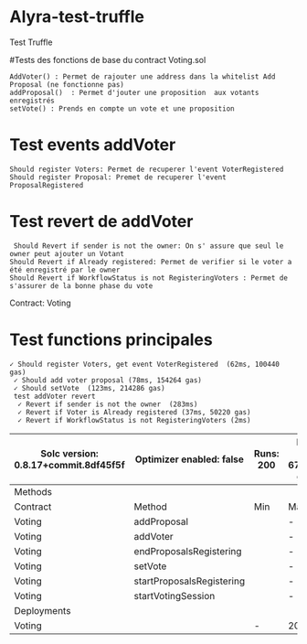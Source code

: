 # Alyra-test-truffle


Test Truffle 


#Tests des fonctions de base du contract Voting.sol

    AddVoter() : Permet de rajouter une address dans la whitelist Add Proposal (ne fonctionne pas)
    addProposal()  : Permet d'jouter une proposition  aux votants enregistrés
    setVote() : Prends en compte un vote et une proposition

# Test events addVoter

    Should register Voters: Permet de recuperer l'event VoterRegistered
    Should register Proposal: Premet de recuperer l'event ProposalRegistered

# Test revert de addVoter 
     Should Revert if sender is not the owner: On s' assure que seul le owner peut ajouter un Votant
    Should Revert if Already registered: Permet de verifier si le voter a été enregistré par le owner
    Should Revert if WorkflowStatus is not RegisteringVoters : Permet de s'assurer de la bonne phase du vote 




Contract: Voting
   # Test functions principales
    ✓ Should register Voters, get event VoterRegistered  (62ms, 100440 gas)
     ✓ Should add voter proposal (78ms, 154264 gas)
     ✓ Should setVote  (123ms, 214286 gas)
     test addVoter revert
      ✓ Revert if sender is not the owner  (283ms)
      ✓ Revert if Voter is Already registered (37ms, 50220 gas)
      ✓ Revert if WorkflowStatus is not RegisteringVoters (2ms)


     

                                                      
|   Solc version: 0.8.17+commit.8df45f5f   |  Optimizer enabled: false  | Runs: 200   | Block limit: 6718946 gas   │
| ---------------------------------------- | -------------------------- | ----------- | -------------------------- |
|  Methods   |                             |              |             |             |              |             │
|  Contract  |  Method                     |  Min         |  Max        |  Avg        |   calls      |  eur (avg)  │
|  Voting    |  addProposal                |              |          -  |      59232  |           2  |          -  │
|  Voting    |  addVoter                   |              |          -  |      50220  |           8  |          -  │
|  Voting    |  endProposalsRegistering    |              |          -  |      30599  |           1  |          -  │
|  Voting    |  setVote                    |              |          -  |      58101  |           2  |          -  │
|  Voting    |  startProposalsRegistering  |              |          -  |      95032  |           2  |          -  │
|  Voting    |  startVotingSession         |              |          -  |      30554  |           1  |          -  │
|  Deployments                             |              |             |             | % of limit   |          -  │
|  Voting                                  |              |          -  |    2077414  |      30.9 %  |          -  │
 
      

